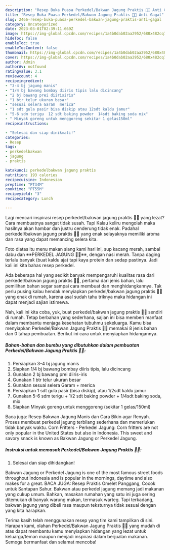 ```yaml
---
description: "Resep Buka Puasa Perkedel/Bakwan Jagung Praktis 🌽🌽 Anti Gagal"
title: "Resep Buka Puasa Perkedel/Bakwan Jagung Praktis 🌽🌽 Anti Gagal"
slug: 2466-resep-buka-puasa-perkedel-bakwan-jagung-praktis-anti-gagal
category: Uncategorized
date: 2023-03-01T02:39:11.669Z
image: https://img-global.cpcdn.com/recipes/1a4b0dab02aa2952/680x482cq70/perkedelbakwan-jagung-praktis-foto-resep-utama.jpg
hideToc: false
enableToc: true
enableTocContent: false
thumbnail: https://img-global.cpcdn.com/recipes/1a4b0dab02aa2952/680x482cq70/perkedelbakwan-jagung-praktis-foto-resep-utama.jpg
cover: https://img-global.cpcdn.com/recipes/1a4b0dab02aa2952/680x482cq70/perkedelbakwan-jagung-praktis-foto-resep-utama.jpg
author: Admin
authorAv: notfound
ratingvalue: 3.1
reviewcount: 4
recipeingredient:
- "3-4 bj jagung manis"
- "1/4 bj bawang bombay diiris tipis lalu dicincang"
- "2 bj bawang prei diirisiris"
- "1 btr telur ukuran besar"
- "sesuai selera Garam  merica"
- "1 sdt gula pasir bisa diskip atau 12sdt kaldu jamur"
- "5-6 sdm terigu  12 sdt baking powder  14sdt baking soda mix"
- " Minyak goreng untuk menggoreng sekitar 1 gelas150ml"
recipeinstructions:

- "Selesai dan siap dinikmati!"
categories:
- Resep
tags:
- perkedelbakwan
- jagung
- praktis

katakunci: perkedelbakwan jagung praktis 
nutrition: 193 calories
recipecuisine: Indonesian
preptime: "PT34M"
cooktime: "PT55M"
recipeyield: "3"
recipecategory: Lunch

---
```



Lagi mencari inspirasi resep perkedel/bakwan jagung praktis 🌽🌽 yang lezat? Cara membuatnya sangat tidak susah. Tapi Kalau keliru mengolah maka hasilnya akan hambar dan justru cenderung tidak enak. Padahal perkedel/bakwan jagung praktis 🌽🌽 yang enak selayaknya memiliki aroma dan rasa yang dapat memancing selera kita.


Foto diatas itu menu makan siang kami hari ini, sup kacang merah, sambal dabu dan ※※PERKEDEL JAGUNG 🌽🌽※※, dengan nasi merah. Tanpa daging terlalu banyak (buat kaldu aja) tapi kaya protein dan sedap pastinya. Jadi kali ini kita bahas resep perkedel.

Ada beberapa hal yang sedikit banyak mempengaruhi kualitas rasa dari perkedel/bakwan jagung praktis 🌽🌽, pertama dari jenis bahan, lalu pemilihan bahan segar sampai cara membuat dan menghidangkannya. Tak perlu pusing kalau hendak menyiapkan perkedel/bakwan jagung praktis 🌽🌽 yang enak di rumah, karena asal sudah tahu triknya maka hidangan ini dapat menjadi sajian istimewa.


Nah, kali ini kita coba, yuk, buat perkedel/bakwan jagung praktis 🌽🌽 sendiri di rumah. Tetap berbahan yang sederhana, sajian ini bisa memberi manfaat dalam membantu menjaga kesehatan tubuhmu sekeluarga. Kamu bisa menyiapkan Perkedel/Bakwan Jagung Praktis 🌽🌽 memakai 8 jenis bahan dan 0 tahap pembuatan. Berikut ini cara untuk menyiapkan hidangannya.

<!--inarticleads1-->

##### Bahan-bahan dan bumbu yang dibutuhkan dalam pembuatan Perkedel/Bakwan Jagung Praktis 🌽🌽:

1. Persiapkan 3-4 bj jagung manis
1. Siapkan 1/4 bj bawang bombay diiris tipis, lalu dicincang
1. Gunakan 2 bj bawang prei diiris-iris
1. Gunakan 1 btr telur ukuran besar
1. Gunakan sesuai selera Garam + merica
1. Persiapkan 1 sdt gula pasir (bisa diskip), atau 1/2sdt kaldu jamur
1. Gunakan 5-6 sdm terigu + 1/2 sdt baking powder + 1/4sdt baking soda, mix
1. Siapkan  Minyak goreng untuk menggoreng (sekitar 1 gelas/150ml)


Baca juga: Resep Bakwan Jagung Manis dan Cara Bikin agar Renyah. Proses membuat perkedel jagung terbilang sederhana dan memerlukan tidak banyak waktu. Corn Fritters - Perkedel Jagung: Corn fritters are not only popular in the United States but also in Indonesia. This sweet and savory snack is known as Bakwan Jagung or Perkedel Jagung. 

<!--inarticleads2-->

##### Instruksi untuk memasak Perkedel/Bakwan Jagung Praktis 🌽🌽:


1. Selesai dan siap dihidangkan!

Bakwan Jagung or Perkedel Jagung is one of the most famous street foods throughout Indonesia and is popular in the mornings, daytime and also makes for a great. BACA JUGA: Resep Praktis Omelet Panggang, Cocok untuk Santapan Sahur. Bakwan atau perkedel jagung memang jadi makanan yang cukup umum. Bahkan, masakan rumahan yang satu ini juga sering ditemukan di banyak warung makan, termasuk warteg. Tapi terkadang, bakwan jagung yang dibeli rasa maupun teksturnya tidak sesuai dengan yang kita harapkan. 

Terima kasih telah menggunakan resep yang tim kami tampilkan di sini. Harapan kami, olahan Perkedel/Bakwan Jagung Praktis 🌽🌽 yang mudah di atas dapat membantu kamu menyiapkan hidangan yang lezat untuk keluarga/teman maupun menjadi inspirasi dalam berjualan makanan. Semoga bermanfaat dan selamat mencoba!
